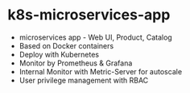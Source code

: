 # k8s-microservices-app
* microservices app - Web UI, Product, Catalog
* Based on Docker containers
* Deploy with Kubernetes
* Monitor by Prometheus & Grafana
* Internal Monitor with Metric-Server for autoscale
* User privilege management with RBAC
